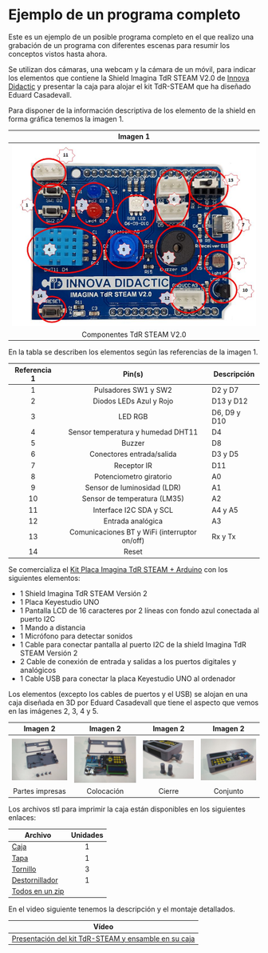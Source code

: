 # Ejemplo de un programa completo
Este es un ejemplo de un posible programa completo en el que realizo una grabación de un programa con diferentes escenas para resumir los conceptos vistos hasta ahora.

Se utilizan dos cámaras, una webcam y la cámara de un móvil, para indicar los elementos que contiene la Shield Imagina TdR STEAM V2.0 de [Innova Didactic](https://shop.innovadidactic.com/es/) y presentar la caja para alojar el kit TdR-STEAM que ha diseñado Eduard Casadevall.

Para disponer de la información descriptiva de los elemento de la shield en forma gráfica tenemos la imagen 1.

<center>

| Imagen 1 |
|:-:|
| ![Componentes TdR STEAM V2.0](../img/primer-programa/i1.png) |
| Componentes TdR STEAM V2.0 |

</center>

En la tabla se describen los elementos según las referencias de la imagen 1.



<center>

| Referencia 1 | Pin(s) | Descripción |
|:-:|:-:|---|
| 1 | Pulsadores SW1 y SW2 | D2 y D7 |
| 2 | Diodos LEDs Azul y Rojo | D13 y D12 |
| 3 | LED RGB | D6, D9 y D10 |
| 4 | Sensor temperatura y humedad DHT11 | D4 |
| 5 | Buzzer | D8 |
| 6 | Conectores entrada/salida | D3 y D5 |
| 7 | Receptor IR | D11 |
| 8 | Potenciometro giratorio | A0 |
| 9 | Sensor de luminosidad (LDR) | A1 |
| 10 | Sensor de temperatura (LM35) | A2 |
| 11 | Interface I2C SDA y SCL | A4 y A5 |
| 12 | Entrada analógica | A3 |
| 13 | Comunicaciones BT y WiFi (interruptor on/off) | Rx y Tx  |
| 14 | Reset |  |

</center>

Se comercializa el [Kit Placa Imagina TdR STEAM + Arduino](https://shop.innovadidactic.com/es/para-centros-educativos/1445-kit-placa-imagina-tdr-steam-arduino.html) con los siguientes elementos:

* 1 Shield Imagina TdR STEAM Versión 2
* 1 Placa Keyestudio UNO
* 1 Pantalla LCD de 16 caracteres por 2 líneas con fondo azul conectada al puerto I2C
* 1 Mando a distancia
* 1 Micrófono para detectar sonidos
* 1 Cable para conectar pantalla al puerto I2C de la shield Imagina TdR STEAM Versión 2
* 2 Cable de conexión de entrada y salidas a los puertos digitales y analógicos
* 1 Cable USB para conectar la placa Keyestudio UNO al ordenador

Los elementos (excepto los cables de puertos y el USB) se alojan en una caja diseñada en 3D por Eduard Casadevall que tiene el aspecto que vemos en las imágenes 2, 3, 4 y 5.

<center>

| Imagen 2 | Imagen 2 | Imagen 2 | Imagen 2 |
|:-:|:-:|:-:|:-:|
| ![Partes impresas](../img/primer-programa/c1.png) | ![Colocación](../img/primer-programa/c2.png) | ![Cierre](../img/primer-programa/c3.png) | ![Conjunto](../img/primer-programa/c4.png) |
| Partes impresas | Colocación | Cierre | Conjunto |

</center>

Los archivos stl para imprimir la caja están disponibles en los siguientes enlaces:

<center>

| Archivo | Unidades |
|---|:-:|
| [Caja](../img/caja/caja.stl) | 1 |
| [Tapa](../img/caja/tapa.stl) | 1 |
| [Tornillo](../img/caja/tornillo.stl) | 3 |
| [Destornillador](../img/caja/destornillador.stl) | 1 |
| [Todos en un zip](../img/caja/caja-TdR-STEAM.zip)

</center>

En el video siguiente tenemos la descripción y el montaje detallados.

<center>

| Vídeo |
|:-:|
| [Presentación del kit TdR-STEAM y ensamble en su caja](https://youtu.be/5pmNKW-lyUw) |

</center>
